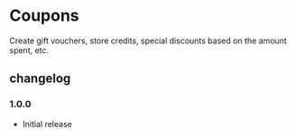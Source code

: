# Coupons

Create gift vouchers, store credits, special discounts based on the amount spent, etc.

## changelog

### 1.0.0

- Initial release
